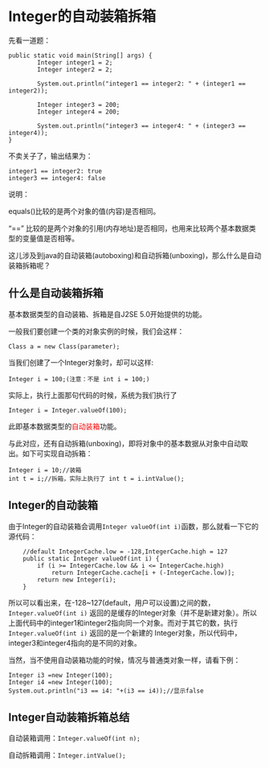 # Integer的自动装箱拆箱

先看一道题：

```
public static void main(String[] args) {
        Integer integer1 = 2;
        Integer integer2 = 2;

        System.out.println("integer1 == integer2: " + (integer1 == integer2));

        Integer integer3 = 200;
        Integer integer4 = 200;

        System.out.println("integer3 == integer4: " + (integer3 == integer4));
}
```

不卖关子了，输出结果为：

```
integer1 == integer2: true
integer3 == integer4: false
```
说明：

equals()比较的是两个对象的值(内容)是否相同。

“==” 比较的是两个对象的引用(内存地址)是否相同，也用来比较两个基本数据类型的变量值是否相等。

这儿涉及到java的自动装箱(autoboxing)和自动拆箱(unboxing)，那么什么是自动装箱拆箱呢？

## 什么是自动装箱拆箱
基本数据类型的自动装箱、拆箱是自J2SE 5.0开始提供的功能。

一般我们要创建一个类的对象实例的时候，我们会这样：

`Class a = new Class(parameter);`

当我们创建了一个Integer对象时，却可以这样:

`Integer i = 100;(注意：不是 int i = 100;)`

实际上，执行上面那句代码的时候，系统为我们执行了

`Integer i = Integer.valueOf(100);`

此即基本数据类型的<font color=red>自动装箱</font>功能。

与此对应，还有自动拆箱(unboxing)，即将对象中的基本数据从对象中自动取出。如下可实现自动拆箱：

```
Integer i = 10;//装箱
int t = i;//拆箱，实际上执行了 int t = i.intValue();
```

## Integer的自动装箱

由于Integer的自动装箱会调用`Integer valueOf(int i)`函数，那么就看一下它的源代码：

```
    //default IntegerCache.low = -128,IntegerCache.high = 127
    public static Integer valueOf(int i) {
        if (i >= IntegerCache.low && i <= IntegerCache.high)
            return IntegerCache.cache[i + (-IntegerCache.low)];
        return new Integer(i);
    }
```

所以可以看出来，在-128~127(default，用户可以设置)之间的数，`Integer.valueOf(int i)` 返回的是缓存的Integer对象（并不是新建对象）。所以上面代码中的integer1和integer2指向同一个对象。而对于其它的数，执行`Integer.valueOf(int i)` 返回的是一个新建的 Integer对象，所以代码中，integer3和integer4指向的是不同的对象。

当然，当不使用自动装箱功能的时候，情况与普通类对象一样，请看下例：

```
Integer i3 =new Integer(100); 
Integer i4 =new Integer(100); 
System.out.println("i3 == i4: "+(i3 == i4));//显示false
```

## Integer自动装箱拆箱总结

自动装箱调用：`Integer.valueOf(int n);`

自动拆箱调用：`Integer.intValue();`





